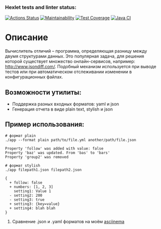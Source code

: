 ### Hexlet tests and linter status:
[![Actions Status](https://github.com/Lunycat/java-project-71/actions/workflows/hexlet-check.yml/badge.svg)](https://github.com/Lunycat/java-project-71/actions)
[![Maintainability](https://api.codeclimate.com/v1/badges/e1a569359340e85ff88d/maintainability)](https://codeclimate.com/github/Lunycat/java-project-71/maintainability)
[![Test Coverage](https://api.codeclimate.com/v1/badges/e1a569359340e85ff88d/test_coverage)](https://codeclimate.com/github/Lunycat/java-project-71/test_coverage)
[![Java CI](https://github.com/Lunycat/java-project-71/actions/workflows/main.yml/badge.svg)](https://github.com/Lunycat/java-project-71/actions/workflows/main.yml)

# Описание
Вычислитель отличий – программа, определяющая разницу между двумя структурами данных. Это популярная задача, для решения которой существует множество онлайн-сервисов, например: http://www.jsondiff.com/. Подобный механизм используется при выводе тестов или при автоматическом отслеживании изменении в конфигурационных файлах.

## Возможности утилиты:

+ Поддержка разных входных форматов: yaml и json
+ Генерация отчета в виде plain text, stylish и json

## Пример использования:

```
# формат plain
./app --format plain path/to/file.yml another/path/file.json

Property 'follow' was added with value: false
Property 'baz' was updated. From 'bas' to 'bars'
Property 'group2' was removed

# формат stylish
./app filepath1.json filepath2.json

{
  + follow: false
  + numbers: [1, 2, 3]
    setting1: Value 1
  - setting2: 200
  - setting3: true
  + setting3: {key=value}
  + setting4: blah blah
}
```

1) Сравнение .json и .yaml форматов на моём [asciinema](https://asciinema.org/a/jT407JCZaA1pHbggllm9IV7Mw)